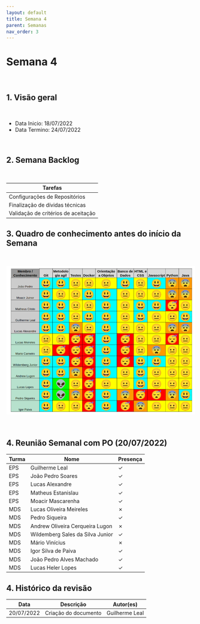 ```yaml
---
layout: default
title: Semana 4
parent: Semanas
nav_order: 3
---
```


# Semana 4

<br>

## 1. Visão geral

<br>

- Data Inicio: 18/07/2022
- Data Termino: 24/07/2022

<br>

## 2. Semana Backlog

<br>

|Tarefas|
|--------|
|Configurações de Repositórios|
|Finalização de dívidas técnicas|
|Validação de critérios de aceitação|


## 3. Quadro de conhecimento antes do início da Semana

<br>

![Quadro de conhecimento Semana ](../../assets/images/quadro_conhecimento-0.png)

<br>

## 4. Reunião Semanal com PO (20/07/2022)

|Turma|Nome|Presença|
|--|--|--|
|EPS|Guilherme Leal|&check;|
|EPS|João Pedro Soares|&check;|
|EPS|Lucas Alexandre|&check;|
|EPS|Matheus Estanislau|&check;|
|EPS|Moacir Mascarenha|&check;|
|MDS|Lucas Oliveira Meireles|&cross;|
|MDS|Pedro Siqueira|&check;|
|MDS|Andrew Oliveira Cerqueira Lugon|&cross;|
|MDS|Wildemberg Sales da Silva Junior|&check;|
|MDS|Mário Vinícius|&cross;|
|MDS|Igor Silva de Paiva|&check;|
|MDS|João Pedro Alves Machado|&check;|
|MDS|Lucas Heler Lopes|&check;|

## 4. Histórico da revisão

|**Data**|**Descrição**|**Autor(es)**|
|--------|-------------|-------------|
|20/07/2022|Criação do documento| Guilherme Leal |
